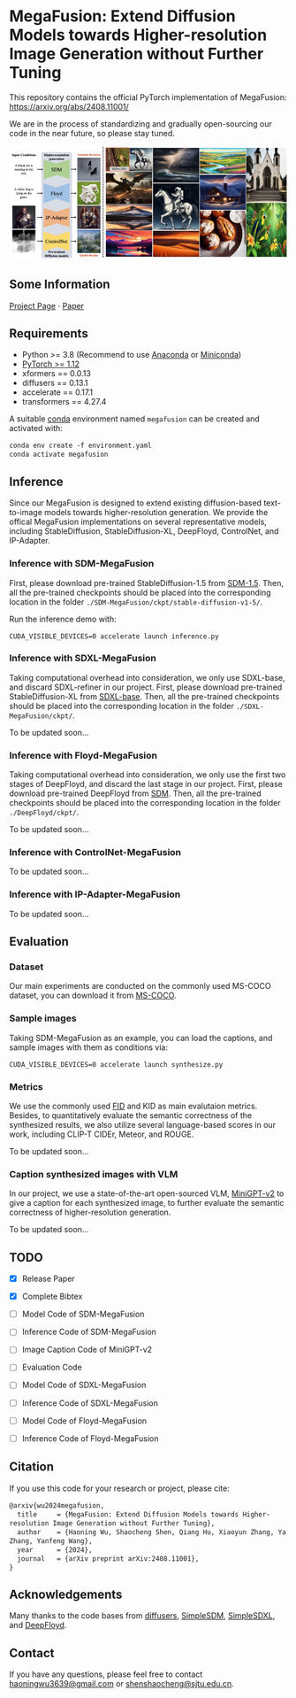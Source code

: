 # MegaFusion: Extend Diffusion Models towards Higher-resolution Image Generation without Further Tuning

This repository contains the official PyTorch implementation of MegaFusion: https://arxiv.org/abs/2408.11001/

We are in the process of standardizing and gradually open-sourcing our code in the near future, so please stay tuned.

<div align="center">
   <img src="./teaser.png">
</div>

## Some Information
[Project Page](https://haoningwu3639.github.io/MegaFusion/)  $\cdot$ [Paper](https://arxiv.org/abs/2408.11001/)

## Requirements
- Python >= 3.8 (Recommend to use [Anaconda](https://www.anaconda.com/download/#linux) or [Miniconda](https://docs.conda.io/en/latest/miniconda.html))
- [PyTorch >= 1.12](https://pytorch.org/)
- xformers == 0.0.13
- diffusers == 0.13.1
- accelerate == 0.17.1
- transformers == 4.27.4

A suitable [conda](https://conda.io/) environment named `megafusion` can be created
and activated with:

```
conda env create -f environment.yaml
conda activate megafusion
```


## Inference
Since our MegaFusion is designed to extend existing diffusion-based text-to-image models towards higher-resolution generation. We provide the offical MegaFusion implementations on several representative models, including StableDiffusion, StableDiffusion-XL, DeepFloyd, ControlNet, and IP-Adapter.

### Inference with SDM-MegaFusion
First, please download pre-trained StableDiffusion-1.5 from [SDM-1.5](https://huggingface.co/runwayml/stable-diffusion-v1-5/). Then, all the pre-trained checkpoints should be placed into the corresponding location in the folder `./SDM-MegaFusion/ckpt/stable-diffusion-v1-5/`.

Run the inference demo with:
```
CUDA_VISIBLE_DEVICES=0 accelerate launch inference.py
```

### Inference with SDXL-MegaFusion
Taking computational overhead into consideration, we only use SDXL-base, and discard SDXL-refiner in our project. First, please download pre-trained StableDiffusion-XL from [SDXL-base](https://huggingface.co/stabilityai/stable-diffusion-xl-base-1.0/). Then, all the pre-trained checkpoints should be placed into the corresponding location in the folder `./SDXL-MegaFusion/ckpt/`.

To be updated soon...

### Inference with Floyd-MegaFusion
Taking computational overhead into consideration, we only use the first two stages of DeepFloyd, and discard the last stage in our project.
First, please download pre-trained DeepFloyd from [SDM](https://huggingface.co/DeepFloyd/IF-I-XL-v1.0/). Then, all the pre-trained checkpoints should be placed into the corresponding location in the folder `./DeepFloyd/ckpt/`.

To be updated soon...

### Inference with ControlNet-MegaFusion
To be updated soon...

### Inference with IP-Adapter-MegaFusion
To be updated soon...


## Evaluation

### Dataset
Our main experiments are conducted on the commonly used MS-COCO dataset, you can download it from [MS-COCO](https://cocodataset.org/#home).

### Sample images
Taking SDM-MegaFusion as an example, you can load the captions, and sample images with them as conditions via:
```
CUDA_VISIBLE_DEVICES=0 accelerate launch synthesize.py
```

### Metrics
We use the commonly used [FID](https://github.com/mseitzer/pytorch-fid) and KID as main evalutaion metrics.
Besides, to quantitatively evaluate the semantic correctness of the synthesized results, we also utilize several language-based scores in our work, including CLIP-T CIDEr, Meteor, and ROUGE.

To be updated soon...

### Caption synthesized images with VLM
In our project, we use a state-of-the-art open-sourced VLM, [MiniGPT-v2](https://github.com/Vision-CAIR/MiniGPT-4) to give a caption for each synthesized image, to further evaluate the semantic correctness of higher-resolution generation.

To be updated soon...

## TODO
- [x] Release Paper
- [x] Complete Bibtex
- [ ] Model Code of SDM-MegaFusion
- [ ] Inference Code of SDM-MegaFusion
- [ ] Image Caption Code of MiniGPT-v2
- [ ] Evaluation Code
- [ ] Model Code of SDXL-MegaFusion
- [ ] Inference Code of SDXL-MegaFusion
- [ ] Model Code of Floyd-MegaFusion
- [ ] Inference Code of Floyd-MegaFusion


## Citation
If you use this code for your research or project, please cite:

	@arxiv{wu2024megafusion,
      title     = {MegaFusion: Extend Diffusion Models towards Higher-resolution Image Generation without Further Tuning}, 
      author    = {Haoning Wu, Shaocheng Shen, Qiang Hu, Xiaoyun Zhang, Ya Zhang, Yanfeng Wang},
      year      = {2024},
      journal   = {arXiv preprint arXiv:2408.11001},
	}

## Acknowledgements
Many thanks to the code bases from [diffusers](https://github.com/huggingface/diffusers), [SimpleSDM](https://github.com/haoningwu3639/SimpleSDM), [SimpleSDXL](https://github.com/haoningwu3639/SimpleSDXL), and [DeepFloyd](https://github.com/deep-floyd/IF).

## Contact
If you have any questions, please feel free to contact haoningwu3639@gmail.com or shenshaocheng@sjtu.edu.cn.
